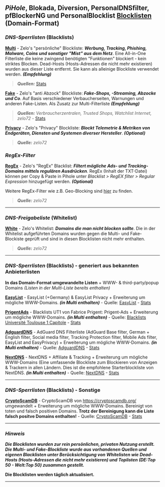 ## *PiHole*, Blokada, Diversion, PersonalDNSfilter, pfBlockerNG und PersonalBlocklist [Blocklisten](https://github.com/Zelo72/rpi/tree/master/pihole/blocklists) (Domain-Format)

### ***DNS-Sperrlisten*** (Blacklists)

[**Multi**](https://raw.githubusercontent.com/Zelo72/rpi/master/pihole/blocklists/multi.txt) - Zelo's "persönliche" Blockliste: ***Werbung, Tracking, Phishing, Malware, Coins und sonstiger "Mist" aus dem Netz***. Eine All-in-One Filterliste die keine zwingend benötigten "Funktionen" blockiert - kein striktes Blocken. Dead-Hosts (Hosts-Adressen die nicht mehr existieren) wurden aus dieser Liste entfernt. Sie kann als alleinige Blockliste verwendet werden. ***(Empfehlung)***  

> ***Quellen:*** [Stats](https://github.com/Zelo72/rpi/blob/master/pihole/blocklists/multi.stats)

[**Fake**](https://raw.githubusercontent.com/Zelo72/rpi/master/pihole/blocklists/fake.txt) - Zelo's "anti Abzock" Blockliste: ***Fake-Shops, -Streaming, Abzocke und Co***. Auf Basis verschiedener Verbaucherseiten, Warnungen und anderen Fake-Listen. Als Zusatz zur Multi-Filterliste ***(Empfehlung)***  

> ***Quellen:*** *Verbraucherzentralen, Trusted Shops, Watchlist Internet, zelo72* - [Stats](https://github.com/Zelo72/rpi/blob/master/pihole/blocklists/fake.stats)

[**Privacy**](https://raw.githubusercontent.com/Zelo72/rpi/master/pihole/blocklists/privacy.txt) - Zelo's "Privacy" Blockliste: ***Blockt Telemetrie & Metriken von Endgeräten, Diensten und Systemen diverser Hersteller***. ***(Optional)***  

> ***Quelle:*** *zelo72*

### ***RegEx-Filter*** 

[**RegEx**](https://raw.githubusercontent.com/Zelo72/rpi/master/pihole/regex/regex_filter.txt) - Zelo's "RegEx" Blacklist: ***Filtert mögliche Ads- und Tracking-Domains mittels regulären Ausdrücken***. RegEx (Inhalt der TXT-Datei) können per Copy & Paste in Pihole unter *Blacklist > RegEX filter > Regular Expression* hinzugefügt werden. ***(Optional)***  

Weitere RegEx-Filter wie z.B. Geo-Blocking sind [hier](https://github.com/Zelo72/rpi/tree/master/pihole/regex) zu finden.

> ***Quelle:*** *zelo72*

---

### ***DNS-Freigabeliste*** (Whitelist)

[**White**](https://raw.githubusercontent.com/Zelo72/rpi/master/pihole/blocklists/white.list) - Zelo's Whitelist: ***Domains die man nicht blocken sollte***. Die in der Whitelist aufgeführten Domains wurden gegen die Multi- und Fake-Blockiste geprüft und sind in diesen Blocklisten nicht mehr enthalten.

> ***Quelle:*** *zelo72*

---

### ***DNS-Sperrlisten*** (Blacklists) - generiert aus bekannten Anbieterlisten

**In das Domain-Format umgewandelte Listen** + WWW- & third-party/popup Domains *(Listen in der Multi-Liste bereits enthalten)*

[**EasyList**](https://raw.githubusercontent.com/Zelo72/rpi/master/pihole/blocklists/easylist.txt) - EasyList (+Germany) & EasyList Privacy + Erweiterung um mögliche WWW-Domains. ***(in Multi enthalten)*** - Quelle: [EasyList](https://easylist.to/) - [Stats](https://github.com/Zelo72/rpi/blob/master/pihole/blocklists/easylist.stats)

[**PrigentAds**](https://raw.githubusercontent.com/Zelo72/rpi/master/pihole/blocklists/prigentads.txt) - Blacklists UT1 von Fabrice Prigent: Prigent-Ads + Erweiterung um mögliche WWW-Domains. ***(in Multi enthalten)*** - Quelle: [Blacklists Université Toulouse 1 Capitole](https://dsi.ut-capitole.fr/blacklists/index_en.php) - [Stats](https://github.com/Zelo72/rpi/blob/master/pihole/blocklists/prigentads.stats)

[**AdguardDNS**](https://raw.githubusercontent.com/Zelo72/rpi/master/pihole/blocklists/adguarddns.txt) - AdGuard DNS Filterliste (AdGuard Base filter, German + English filter, Social media filter, Tracking Protection filter, Mobile Ads filter, EasyList and EasyPrivacy) + Erweiterung um mögliche WWW-Domains. ***(in Multi enthalten)*** - Quelle: [AdguardDNS](https://github.com/AdguardTeam) - [Stats](https://github.com/Zelo72/rpi/blob/master/pihole/blocklists/adguarddns.stats)

[**NextDNS**](https://raw.githubusercontent.com/Zelo72/rpi/master/pihole/blocklists/nextdns.txt) - NextDNS + Affiliate & Tracking + Erweiterung um mögliche WWW-Domains (Eine umfassende Blockliste zum Blockieren von Anzeigen & Trackern in allen Ländern. Dies ist die empfohlene Starterblockliste von NextDNS. ***(in Multi enthalten)*** - Quelle: [NextDNS](https://github.com/nextdns) - [Stats](https://github.com/Zelo72/rpi/blob/master/pihole/blocklists/nextdns.stats)

---

### ***DNS-Sperrlisten*** (Blacklists) - Sonstige

[**CryptoScamDB**](https://raw.githubusercontent.com/Zelo72/rpi/master/pihole/blocklists/cryptoscamdb.txt) - CryptoScamDB von https://cryptoscamdb.org/ umgewandelt + Erweiterung um mögliche WWW-Domains. Bereinigt von toten und falsch positiven Domains. **Trotz der Bereinigung kann die Liste falsch positve Domains enthalten!** - Quelle: [CryptoScamDB](https://api.cryptoscamdb.org/v1/blacklist) - [Stats](https://github.com/Zelo72/rpi/blob/master/pihole/blocklists/cryptoscamdb.stats)

---

### ***Hinweis***

***Die Blocklisten wurden zur rein persönlichen, privaten Nutzung erstellt. Die Multi- und Fake-Blockliste wurde aus vorhandenen Quellen und eigenen Blacklisten unter Berücksichtigung von Whitelisten wie Dead-Hosts (Hosts-Adressen die nicht mehr existieren) und Toplisten (DE:Top 50 - Welt:Top 50) zusammen gestellt.***

**Die Blocklisten werden täglich aktualisiert.**

---
